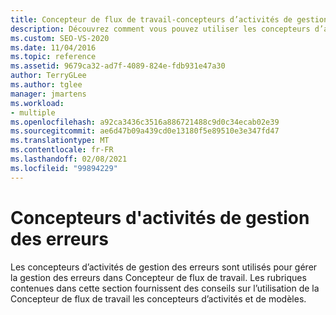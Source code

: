 ```yaml
---
title: Concepteur de flux de travail-concepteurs d’activités de gestion des erreurs
description: Découvrez comment vous pouvez utiliser les concepteurs d’activités de gestion des erreurs pour gérer la gestion des erreurs dans Concepteur de flux de travail.
ms.custom: SEO-VS-2020
ms.date: 11/04/2016
ms.topic: reference
ms.assetid: 9679ca32-ad7f-4089-824e-fdb931e47a30
author: TerryGLee
ms.author: tglee
manager: jmartens
ms.workload:
- multiple
ms.openlocfilehash: a92ca3436c3516a886721488c9d0c34ecab02e39
ms.sourcegitcommit: ae6d47b09a439cd0e13180f5e89510e3e347fd47
ms.translationtype: MT
ms.contentlocale: fr-FR
ms.lasthandoff: 02/08/2021
ms.locfileid: "99894229"
---
```

# <a name="error-handling-activity-designers"></a>Concepteurs d'activités de gestion des erreurs

Les concepteurs d’activités de gestion des erreurs sont utilisés pour gérer la gestion des erreurs dans Concepteur de flux de travail. Les rubriques contenues dans cette section fournissent des conseils sur l’utilisation de la Concepteur de flux de travail les concepteurs d’activités et de modèles.
